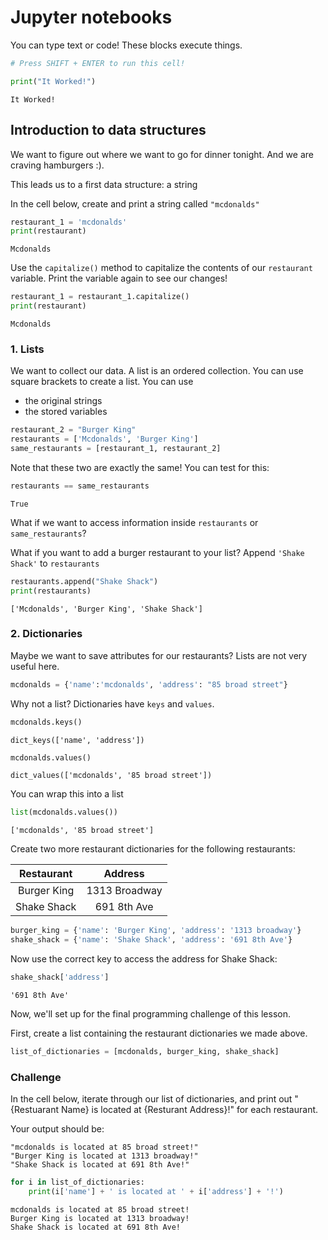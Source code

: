 
# Jupyter notebooks

You can type text or code! These blocks execute things.


```python
# Press SHIFT + ENTER to run this cell!

print("It Worked!")
```

    It Worked!
    

## Introduction to data structures

We want to figure out where we want to go for dinner tonight. And we are craving hamburgers :).

This leads us to a first data structure: a string

In the cell below, create and print a string called `"mcdonalds"`


```python
restaurant_1 = 'mcdonalds'
print(restaurant)
```

    Mcdonalds
    

Use the `capitalize()` method to capitalize the contents of our `restaurant` variable.  Print the variable again to see our changes!


```python
restaurant_1 = restaurant_1.capitalize()
print(restaurant)
```

    Mcdonalds
    

### 1. Lists

We want to collect our data. A list is an ordered collection. You can use square brackets to create a list. You can use
- the original strings
- the stored variables


```python
restaurant_2 = "Burger King"
restaurants = ['Mcdonalds', 'Burger King']
same_restaurants = [restaurant_1, restaurant_2]
```

Note that these two are exactly the same! You can test for this:


```python
restaurants == same_restaurants
```




    True



What if we want to access information inside `restaurants` or `same_restaurants`?

What if you want to add a burger restaurant to your list? Append `'Shake Shack'` to `restaurants`


```python
restaurants.append("Shake Shack")
print(restaurants)
```

    ['Mcdonalds', 'Burger King', 'Shake Shack']
    

### 2. Dictionaries

Maybe we want to save attributes for our restaurants? Lists are not very useful here.


```python
mcdonalds = {'name':'mcdonalds', 'address': "85 broad street"}
```

Why not a list? Dictionaries have `keys` and `values`. 


```python
mcdonalds.keys()
```




    dict_keys(['name', 'address'])




```python
mcdonalds.values()
```




    dict_values(['mcdonalds', '85 broad street'])



You can wrap this into a list


```python
list(mcdonalds.values())
```




    ['mcdonalds', '85 broad street']



Create two more restaurant dictionaries for the following restaurants:

|  Restaurant |    Address    |
|:-----------:|:-------------:|
| Burger King | 1313 Broadway |
| Shake Shack |   691 8th Ave |


```python
burger_king = {'name': 'Burger King', 'address': '1313 broadway'}
shake_shack = {'name': 'Shake Shack', 'address': '691 8th Ave'}
```

Now use the correct key to access the address for Shake Shack:


```python
shake_shack['address']
```




    '691 8th Ave'



Now, we'll set up for the final programming challenge of this lesson.  

First, create a list containing the restaurant dictionaries we made above.


```python
list_of_dictionaries = [mcdonalds, burger_king, shake_shack]
```

### Challenge

In the cell below, iterate through our list of dictionaries, and print out "{Restuarant Name} is located at {Resturant Address}!" for each restaurant. 

Your output should be:

`"mcdonalds is located at 85 broad street!"`   
`"Burger King is located at 1313 broadway!"`   
`"Shake Shack is located at 691 8th Ave!"`   


```python
for i in list_of_dictionaries:
    print(i['name'] + ' is located at ' + i['address'] + '!')
```

    mcdonalds is located at 85 broad street!
    Burger King is located at 1313 broadway!
    Shake Shack is located at 691 8th Ave!
    
